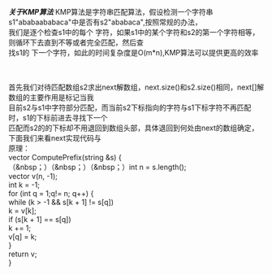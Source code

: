***关于KMP算法***
KMP算法是字符串匹配算法，假设检测一个字符串s1"ababaababaca"中是否有s2"ababaca",按照常规的办法，<br>我们是逐个检查s1中的每个
字符，如果s1中的某个字符和s2的第一个字符相等，则循环下去直到不等或者完全匹配，然后查<br>找s1的
下一个字符，如此的时间复杂度是O(m*n),KMP算法可以提供更高的效率<br><br><br>


首先我们对待匹配数组s2求出next解数组，next.size()和s2.size()相同，next[]解数组的主要作用是标记当我<br>
目前s2与s1中字符部分匹配，而当前s2下标指向的字符与s1下标字符不再匹配时，s1的下标前进去寻找下一个<br>
匹配而s2的的下标却不用退回到数组头部，具体退回到何处由next的数组确定，下面我们来看next实现代码与<br>
原理：<br>
vector<int> ComputePrefix(string &s) {    <br>
（&nbsp；）（&nbsp；）（&nbsp；）int n = s.length();<br>
		vector<int> v(n, -1);<br>
		int k = -1;<br>
		for (int q = 1;q!= n; q++) {<br>
			while (k > -1 && s[k + 1] != s[q])<br>
				k = v[k];<br>
      if (s[k + 1] == s[q])<br>
				k += 1;<br>
			v[q] = k;<br>
		}<br>
		return v;<br>
	}<br>

